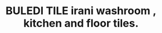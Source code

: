 ---
title: "BULEDI TILE irani washroom , kitchen and floor tiles."
url: /karachi/buledi-tile-irani-washroom-kitchen-and-floor-tiles/
shop: tyres
---